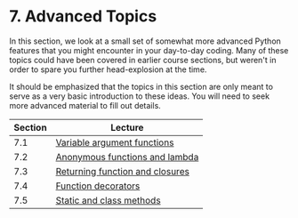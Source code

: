 # 7. Advanced Topics

In this section, we look at a small set of somewhat more advanced
Python features that you might encounter in your day-to-day coding.
Many of these topics could have been covered in earlier course
sections, but weren't in order to spare you further head-explosion at
the time.

It should be emphasized that the topics in this section are only meant
to serve as a very basic introduction to these ideas.  You will need
to seek more advanced material to fill out details.

| Section | Lecture |
|-----|-----|
| 7.1 | [Variable argument functions](01_Variable_arguments.md) |
| 7.2 | [Anonymous functions and lambda](02_Anonymous_function.md) |
| 7.3 | [Returning function and closures](03_Returning_functions.md) |
| 7.4 | [Function decorators](04_Function_decorators.md) |
| 7.5 | [Static and class methods](05_Decorated_methods.md) |
